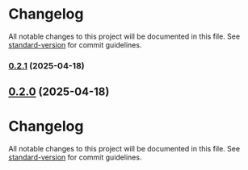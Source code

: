 # Changelog

All notable changes to this project will be documented in this file. See [standard-version](https://github.com/conventional-changelog/standard-version) for commit guidelines.

### [0.2.1](https://github.com/NotMarra/NotLib/compare/v0.2.0...v0.2.1) (2025-04-18)

## [0.2.0](https://github.com/NotMarra/NotLib/compare/v0.1.1...v0.2.0) (2025-04-18)

# Changelog

All notable changes to this project will be documented in this file. See [standard-version](https://github.com/conventional-changelog/standard-version) for commit guidelines.

